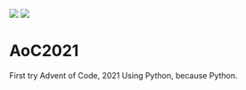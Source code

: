 ![](https://img.shields.io/badge/day%20📅-13-blue) ![](https://img.shields.io/badge/stars%20⭐-0-yellow)
# AoC2021
First try Advent of Code, 2021
Using Python, because Python.
